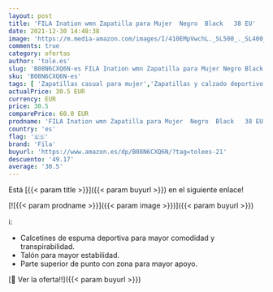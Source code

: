 ```yaml
---
layout: post
title: 'FILA Ination wmn Zapatilla para Mujer  Negro  Black   38 EU'
date: 2021-12-30 14:48:38
image: 'https://m.media-amazon.com/images/I/410EMpVwchL._SL500_._SL400_.jpg'
comments: true
category: ofertas
author: 'tole.es'
slug: 'B08N6CXQ6N-es FILA Ination wmn Zapatilla para Mujer Negro Black 38 EU'
sku: 'B08N6CXQ6N-es'
tags: [ 'Zapatillas casual para mujer','Zapatillas y calzado deportivo para mujer','Zapatos','Zapatos para mujer','Zapatos y complementos','fila','zapatilla', ]
actualPrice: 30.5 EUR
currency: EUR
price: 30.5
comparePrice: 60.0 EUR
prodname: 'FILA Ination wmn Zapatilla para Mujer  Negro  Black   38 EU'
country: 'es'
flag: '🇪🇸'
brand: 'Fila'
buyurl: 'https://www.amazon.es/dp/B08N6CXQ6N/?tag=tolees-21'
descuento: '49.17'
average: '30.5'
---
```


Está [{{< param title >}}]({{< param buyurl >}}) en el siguiente enlace!

[![{{< param prodname >}}]({{< param image >}})]({{< param buyurl >}})

ℹ️:

- Calcetines de espuma deportiva para mayor comodidad y transpirabilidad.
- Talón para mayor estabilidad.
- Parte superior de punto con zona para mayor apoyo.

[🛒 Ver la oferta!!]({{< param buyurl >}})
